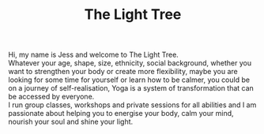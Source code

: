 ---
templateKey: introduction
body: >-
  Hi, my name is Jess and welcome to The Light Tree. 


  Whatever your age, shape, size, ethnicity, social background, whether you
  want to strengthen your body or create more flexibility, maybe you are
  looking for some time for yourself or learn how to be calmer, you could be
  on a journey of self-realisation, Yoga is a system of transformation that
  can be accessed by everyone. 


  I run group classes, workshops and private sessions for all abilities and I
  am passionate about helping you to energise your body, calm your mind,
  nourish your soul and shine your light.
highlightedText: >-
  Join me to begin your journey of transformation. I look forward to meeting
  you soon.
image: /img/profile-me.jpg
pageLink:
  link: /about
  label: About yoga
quote: >-
  “You cannot solve a problem from the same level of consciousness that
  created it” --Einstein
title: The Light Tree
---